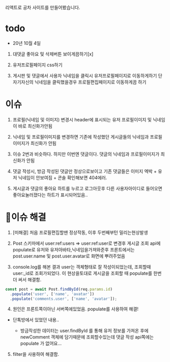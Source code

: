 리액트로 공차 사이트를 만들어봤습니다.

# todo

- 20년 10월 4일

1. 대댓글 좋아요 및 삭제버튼 보이게끔하기[x]

2. 유저프로필페이지 css하기

3. 게시판 및 댓글에서 사용자 닉네임을 클릭시 유저프로필페이지로 이동하게하기 단 자기자신의 닉네임을 클릭했을경우 프로필편집페이지로 이동하게끔 하기

# 이슈

1. 프로필(닉네임 및 이미지) 변경시 header에 표시되는 유저 프로필이미지 및 닉네임이 바로 최신화가안됨

2. 닉네임 및 프로필이미지를 변경하면 기존에 작성했던 게시글들의 닉네임과 프로필이미지가 최신화가 안됨

3. 이슈 2번과 비슷하다. 하지만 이번엔 댓글이다. 댓글의 닉네임과 프로필이미지가 최신화가 안됨

4. 댓글 작성시, 방금 작성된 댓글만 정상으로보이고 기존 댓글들은 이미지 엑박 + 유저 닉네임이 안보여짐 + 콘솔 확인해보면 404에러.

5. 게시글과 댓글의 좋아요 하트를 누르고 로그아웃후 다른 사용자아이디로 들어오면 좋아요눌러졌다는 하트가 표시되어있음..

# 🎈이슈 해결

1. [미해결] 처음 프로필편집할땐 정상작동, 이후 두번째부턴 밀리는현상발생

2. Post 스키마에서 user:ref:users => user:ref:user로 변경후 게시글 조회 api에 populate로 유저와 유저아바타,닉네임을가져와준후 프론트에서는 post.user.name 및 post.user.avatar로 화면에 뿌려주었음

3. console.log를 해본 결과 user는 객체형태로 잘 작성이되었는데, 조회할때 user:\_id로 조회가되었다. 이 현상을토대로 게시글을 조회할 때 populate를 한번 더 써서 해결함.

```javascript
const post = await Post.findById(req.params.id)
  .populate('user', ['name', 'avatar'])
  .populate('comments.user', ['name', 'avatar']);
```

4. 원인은 프론트쪽이아닌 서버쪽에있었음. populate를 사용하여 해결!

- 단톡방에서 있었던 내용..

  - 방금작성한 데이터는 user.findById 를 통해 유저 정보를 가져온 후에 newComment 객체에 담기때문에 조회할수있는데 댓글 작성 api쪽에는 populate 가 없어요...

5. filter을 사용하여 해결함.
